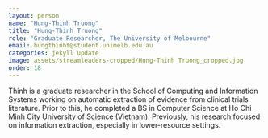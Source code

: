 ```yaml
---
layout: person
name: "Hung-Thinh Truong"
title: "Hung-Thinh Truong"
role: "Graduate Researcher, The University of Melbourne"
email: hungthinht@student.unimelb.edu.au
categories: jekyll update
image: assets/streamleaders-cropped/Hung-Thinh Truong_cropped.jpg
order: 18
---
```

Thinh is a graduate researcher in the School of Computing and Information Systems working on automatic extraction of evidence from clinical trials literature. Prior to this, he completed a BS in Computer Science at Ho Chi Minh City University of Science (Vietnam). Previously, his research focused on information extraction, especially in lower-resource settings.

